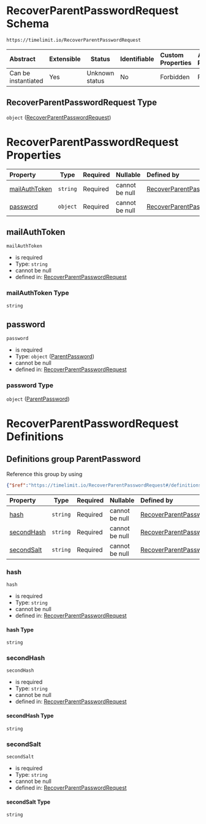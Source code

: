 # RecoverParentPasswordRequest Schema

```txt
https://timelimit.io/RecoverParentPasswordRequest
```




| Abstract            | Extensible | Status         | Identifiable | Custom Properties | Additional Properties | Access Restrictions | Defined In                                                                                                  |
| :------------------ | ---------- | -------------- | ------------ | :---------------- | --------------------- | ------------------- | ----------------------------------------------------------------------------------------------------------- |
| Can be instantiated | Yes        | Unknown status | No           | Forbidden         | Forbidden             | none                | [RecoverParentPasswordRequest.schema.json](RecoverParentPasswordRequest.schema.json "open original schema") |

## RecoverParentPasswordRequest Type

`object` ([RecoverParentPasswordRequest](recoverparentpasswordrequest.md))

# RecoverParentPasswordRequest Properties

| Property                        | Type     | Required | Nullable       | Defined by                                                                                                                                                                  |
| :------------------------------ | -------- | -------- | -------------- | :-------------------------------------------------------------------------------------------------------------------------------------------------------------------------- |
| [mailAuthToken](#mailauthtoken) | `string` | Required | cannot be null | [RecoverParentPasswordRequest](recoverparentpasswordrequest-properties-mailauthtoken.md "https&#x3A;//timelimit.io/RecoverParentPasswordRequest#/properties/mailAuthToken") |
| [password](#password)           | `object` | Required | cannot be null | [RecoverParentPasswordRequest](recoverparentpasswordrequest-definitions-parentpassword.md "https&#x3A;//timelimit.io/RecoverParentPasswordRequest#/properties/password")    |

## mailAuthToken




`mailAuthToken`

-   is required
-   Type: `string`
-   cannot be null
-   defined in: [RecoverParentPasswordRequest](recoverparentpasswordrequest-properties-mailauthtoken.md "https&#x3A;//timelimit.io/RecoverParentPasswordRequest#/properties/mailAuthToken")

### mailAuthToken Type

`string`

## password




`password`

-   is required
-   Type: `object` ([ParentPassword](recoverparentpasswordrequest-definitions-parentpassword.md))
-   cannot be null
-   defined in: [RecoverParentPasswordRequest](recoverparentpasswordrequest-definitions-parentpassword.md "https&#x3A;//timelimit.io/RecoverParentPasswordRequest#/properties/password")

### password Type

`object` ([ParentPassword](recoverparentpasswordrequest-definitions-parentpassword.md))

# RecoverParentPasswordRequest Definitions

## Definitions group ParentPassword

Reference this group by using

```json
{"$ref":"https://timelimit.io/RecoverParentPasswordRequest#/definitions/ParentPassword"}
```

| Property                  | Type     | Required | Nullable       | Defined by                                                                                                                                                                                                                  |
| :------------------------ | -------- | -------- | -------------- | :-------------------------------------------------------------------------------------------------------------------------------------------------------------------------------------------------------------------------- |
| [hash](#hash)             | `string` | Required | cannot be null | [RecoverParentPasswordRequest](recoverparentpasswordrequest-definitions-parentpassword-properties-hash.md "https&#x3A;//timelimit.io/RecoverParentPasswordRequest#/definitions/ParentPassword/properties/hash")             |
| [secondHash](#secondhash) | `string` | Required | cannot be null | [RecoverParentPasswordRequest](recoverparentpasswordrequest-definitions-parentpassword-properties-secondhash.md "https&#x3A;//timelimit.io/RecoverParentPasswordRequest#/definitions/ParentPassword/properties/secondHash") |
| [secondSalt](#secondsalt) | `string` | Required | cannot be null | [RecoverParentPasswordRequest](recoverparentpasswordrequest-definitions-parentpassword-properties-secondsalt.md "https&#x3A;//timelimit.io/RecoverParentPasswordRequest#/definitions/ParentPassword/properties/secondSalt") |

### hash




`hash`

-   is required
-   Type: `string`
-   cannot be null
-   defined in: [RecoverParentPasswordRequest](recoverparentpasswordrequest-definitions-parentpassword-properties-hash.md "https&#x3A;//timelimit.io/RecoverParentPasswordRequest#/definitions/ParentPassword/properties/hash")

#### hash Type

`string`

### secondHash




`secondHash`

-   is required
-   Type: `string`
-   cannot be null
-   defined in: [RecoverParentPasswordRequest](recoverparentpasswordrequest-definitions-parentpassword-properties-secondhash.md "https&#x3A;//timelimit.io/RecoverParentPasswordRequest#/definitions/ParentPassword/properties/secondHash")

#### secondHash Type

`string`

### secondSalt




`secondSalt`

-   is required
-   Type: `string`
-   cannot be null
-   defined in: [RecoverParentPasswordRequest](recoverparentpasswordrequest-definitions-parentpassword-properties-secondsalt.md "https&#x3A;//timelimit.io/RecoverParentPasswordRequest#/definitions/ParentPassword/properties/secondSalt")

#### secondSalt Type

`string`

